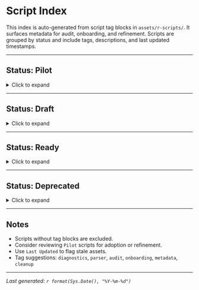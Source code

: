 # Script Index

This index is auto-generated from script tag blocks in `assets/r-scripts/`. It surfaces metadata for audit, onboarding, and refinement. Scripts are grouped by status and include tags, descriptions, and last updated timestamps.

---

## Status: Pilot

<details>
<summary>Click to expand</summary>

| Script Name              | Tags               | Last Updated | Description                                      |
|--------------------------|--------------------|--------------|--------------------------------------------------|
| `exception-scaffold.R`   | diagnostics, SQL   | 2025-07-28   | Diagnostic scaffold for exception tagging logic. |
| `pivot-parser.R`         | parser, yaml       | 2025-08-01   | Parses YAML field groupings from Markdown.       |

</details>

---

## Status: Draft

<details>
<summary>Click to expand</summary>

| Script Name              | Tags               | Last Updated | Description                                      |
|--------------------------|--------------------|--------------|--------------------------------------------------|
| `field-mapper.R`         | mapping, metadata  | 2025-07-15   | Maps raw fields to dictionary-defined names.     |

</details>

---

## Status: Ready

<details>
<summary>Click to expand</summary>

| Script Name              | Tags               | Last Updated | Description                                      |
|--------------------------|--------------------|--------------|--------------------------------------------------|
| `form-audit.R`           | audit, form logic  | 2025-06-30   | Audits form field logic against dictionary.      |

</details>

---

## Status: Deprecated

<details>
<summary>Click to expand</summary>

| Script Name              | Tags               | Last Updated | Description                                      |
|--------------------------|--------------------|--------------|--------------------------------------------------|
| `legacy-import.R`        | import, cleanup    | 2024-12-01   | Handles legacy import anomalies.                 |

</details>

---

## Notes

- Scripts without tag blocks are excluded.
- Consider reviewing `Pilot` scripts for adoption or refinement.
- Use `Last Updated` to flag stale assets.
- Tag suggestions: `diagnostics`, `parser`, `audit`, `onboarding`, `metadata`, `cleanup`

---

_Last generated: `r format(Sys.Date(), "%Y-%m-%d")`_
